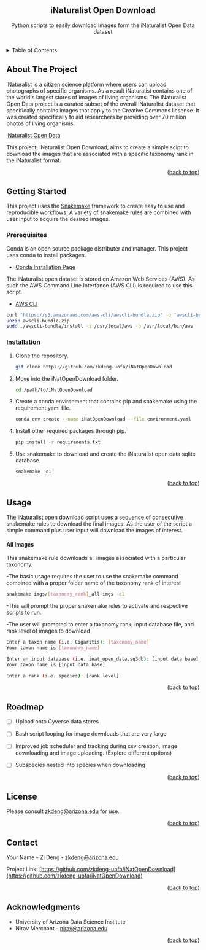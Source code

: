 <!-- Improved compatibility of back to top link: See: https://github.com/othneildrew/Best-README-Template/pull/73 -->
<a name="readme-top"></a>
<!--
*** Thanks for checking out the Best-README-Template. If you have a suggestion
*** that would make this better, please fork the repo and create a pull request
*** or simply open an issue with the tag "enhancement".
*** Don't forget to give the project a star!
*** Thanks again! Now go create something AMAZING! :D
-->

<!-- PROJECT SHIELDS -->
<!--
*** I'm using markdown "reference style" links for readability.
*** Reference links are enclosed in brackets [ ] instead of parentheses ( ).
*** See the bottom of this document for the declaration of the reference variables
*** for contributors-url, forks-url, etc. This is an optional, concise syntax you may use.
*** https://www.markdownguide.org/basic-syntax/#reference-style-links
-->
<!--[![Contributors][contributors-shield]][contributors-url]
[![Forks][forks-shield]][forks-url]
[![Stargazers][stars-shield]][stars-url]
[![Issues][issues-shield]][issues-url]
[![MIT License][license-shield]][license-url]
[![LinkedIn][linkedin-shield]][linkedin-url]-->



<!-- PROJECT LOGO -->
<br />
<div align="center">
  <!--<a href="https://github.com/github_username/repo_name">
    <img src="images/logo.png" alt="Logo" width="80" height="80">
  </a>-->

<h2 align="center">iNaturalist Open Download</h3>

  <p align="center">
    Python scripts to easily download images form the iNaturalist Open Data dataset
    <br />
    <!--<a href="https://github.com/github_username/repo_name"><strong>Explore the docs »</strong></a>-->
    <br />
    <!--
    <a href="https://github.com/github_username/repo_name">View Demo</a>
    ·
    <a href="https://github.com/github_username/repo_name/issues">Report Bug</a>
    ·
    <a href="https://github.com/github_username/repo_name/issues">Request Feature</a>-->
  </p>
</div>



<!-- TABLE OF CONTENTS -->
<details>
  <summary>Table of Contents</summary>
  <ol>
    <li>
      <a href="#about-the-project">About The Project</a>
      <ul>
        <!--<li><a href="#built-with">Built With</a></li>-->
      </ul>
    </li>
    <li>
      <a href="#getting-started">Getting Started</a>
      <ul>
        <li><a href="#prerequisites">Prerequisites</a></li>
        <li><a href="#installation">Installation</a></li>
      </ul>
    </li>
    <li><a href="#usage">Usage</a></li>
    <li><a href="#roadmap">Roadmap</a></li>
    <!--<li><a href="#contributing">Contributing</a></li>-->
    <li><a href="#license">License</a></li>
    <li><a href="#contact">Contact</a></li>
    <li><a href="#acknowledgments">Acknowledgments</a></li>
  </ol>
</details>



<!-- ABOUT THE PROJECT -->
## About The Project

<!--[![Product Name Screen Shot][product-screenshot]](https://example.com)-->


iNaturalist is a citizen science platform where users can upload photographs of specific organisms. As a result iNaturalist contains one of the world's largest stores of images of living organisms. The iNaturalist Open Data project is a curated subset of the overall iNaturalist dataset that specifically contains images that apply to the Creative Commons licsense. It was created specifically to aid researchers by providing over 70 million photos of living organisms.
<br />

<a href="https://github.com/inaturalist/inaturalist-open-data">iNaturalist Open Data</a>

This project, iNaturalist Open Download, aims to create a simple scipt to download the images that are associated with a specific taxonomy rank in the iNaturalist format. 

<p align="right">(<a href="#readme-top">back to top</a>)</p>


<!--
### Built With

* [![Next][Next.js]][Next-url]
* [![React][React.js]][React-url]
* [![Vue][Vue.js]][Vue-url]
* [![Angular][Angular.io]][Angular-url]
* [![Svelte][Svelte.dev]][Svelte-url]
* [![Laravel][Laravel.com]][Laravel-url]
* [![Bootstrap][Bootstrap.com]][Bootstrap-url]
* [![JQuery][JQuery.com]][JQuery-url]

<p align="right">(<a href="#readme-top">back to top</a>)</p>
-->


<!-- GETTING STARTED -->
## Getting Started

This project uses the <a href="https://snakemake.github.io/">Snakemake</a> framework to create easy to use and reproducible workflows. A variety of snakemake rules are combined with user input to acquire the desired images. 

### Prerequisites

Conda is an open source package distributer and manager. This project uses conda to install packages.

* <a href="https://docs.conda.io/projects/conda/en/latest/user-guide/install/index.html">Conda Installation Page</a> 

The iNaturalist open dataset is stored on Amazon Web Services (AWS). As such the AWS Command Line Interfance (AWS CLI) is required to use this script. 
* <a href=" https://docs.aws.amazon.com/cli/v1/userguide/install-macos.html">AWS CLI</a>

``` sh
curl "https://s3.amazonaws.com/aws-cli/awscli-bundle.zip" -o "awscli-bundle.zip"
unzip awscli-bundle.zip
sudo ./awscli-bundle/install -i /usr/local/aws -b /usr/local/bin/aws
```

### Installation

1. Clone the repository.
   ``` sh
   git clone https://github.com/zkdeng-uofa/iNatOpenDownload
   ```
2. Move into the iNatOpenDownload folder.
   ``` sh
   cd /path/to/iNatOpenDownload
   ```
3. Create a conda environment that contains pip and snakemake using the requirement.yaml file. 
   ``` sh 
   conda env create --name iNatOpenDownload --file environment.yaml
   ```
4. Install other required packages through pip.
   ``` sh
   pip install -r requirements.txt
   ```
5. Use snakemake to download and create the iNaturalist open data sqlite database. 
   ```
   snakemake -c1
   ```

<p align="right">(<a href="#readme-top">back to top</a>)</p>

<!-- USAGE EXAMPLES -->
## Usage
The iNaturalist open download script uses a sequence of consecutive snakemake rules to download the final images. As the user of the script a simple command plus user input will download the images of interest.

#### All Images

This snakemake rule downloads all images associated with a particular taxonomy.

-The basic usage requires the user to use the snakemake command combined with a proper folder name of the taxonomy rank of interest
``` sh
snakemake imgs/[taxonomy_rank]_all-imgs -c1
```
-This will prompt the proper snakemake rules to activate and respective scripts to run.

-The user will prompted to enter a taxonomy rank, input database file, and rank level of images to download
```sh
Enter a taxon name (i.e. Cigaritis): [taxonomy_name]
Your taxon name is [taxonomy_name]

Enter an input database (i.e. inat_open_data.sq3db): [input data base]
Your taxon name is [input data base]

Enter a rank (i.e. species): [rank level]
```

<p align="right">(<a href="#readme-top">back to top</a>)</p>


<!-- ROADMAP -->
## Roadmap

- [ ] Upload onto Cyverse data stores
- [ ] Bash script looping for image downloads that are very large
- [	] Improved job scheduler and tracking during csv creation, image downloading and image uploading. (Explore different options)
- [ ] Subspecies nested into species when downloading


<p align="right">(<a href="#readme-top">back to top</a>)</p>

<!-- LICENSE -->
## License

Please consult zkdeng@arizona.edu for use.
<p align="right">(<a href="#readme-top">back to top</a>)</p>

<!-- CONTACT -->
## Contact

Your Name - Zi Deng - zkdeng@arizona.edu

Project Link: [https://github.com/zkdeng-uofa/iNatOpenDownload](https://github.com/zkdeng-uofa/iNatOpenDownload)

<p align="right">(<a href="#readme-top">back to top</a>)</p>

<!-- ACKNOWLEDGMENTS -->
## Acknowledgments

* University of Arizona Data Science Institute
* Nirav Merchant - nirav@arizona.edu
<p align="right">(<a href="#readme-top">back to top</a>)</p>


<!-- MARKDOWN LINKS & IMAGES -->
<!-- https://www.markdownguide.org/basic-syntax/#reference-style-links -->
[contributors-shield]: https://img.shields.io/github/contributors/github_username/repo_name.svg?style=for-the-badge
[contributors-url]: https://github.com/github_username/repo_name/graphs/contributors
[forks-shield]: https://img.shields.io/github/forks/github_username/repo_name.svg?style=for-the-badge
[forks-url]: https://github.com/github_username/repo_name/network/members
[stars-shield]: https://img.shields.io/github/stars/github_username/repo_name.svg?style=for-the-badge
[stars-url]: https://github.com/github_username/repo_name/stargazers
[issues-shield]: https://img.shields.io/github/issues/github_username/repo_name.svg?style=for-the-badge
[issues-url]: https://github.com/github_username/repo_name/issues
[license-shield]: https://img.shields.io/github/license/github_username/repo_name.svg?style=for-the-badge
[license-url]: https://github.com/github_username/repo_name/blob/master/LICENSE.txt
[linkedin-shield]: https://img.shields.io/badge/-LinkedIn-black.svg?style=for-the-badge&logo=linkedin&colorB=555
[linkedin-url]: https://linkedin.com/in/linkedin_username
[product-screenshot]: images/screenshot.png
[Next.js]: https://img.shields.io/badge/next.js-000000?style=for-the-badge&logo=nextdotjs&logoColor=white
[Next-url]: https://nextjs.org/
[React.js]: https://img.shields.io/badge/React-20232A?style=for-the-badge&logo=react&logoColor=61DAFB
[React-url]: https://reactjs.org/
[Vue.js]: https://img.shields.io/badge/Vue.js-35495E?style=for-the-badge&logo=vuedotjs&logoColor=4FC08D
[Vue-url]: https://vuejs.org/
[Angular.io]: https://img.shields.io/badge/Angular-DD0031?style=for-the-badge&logo=angular&logoColor=white
[Angular-url]: https://angular.io/
[Svelte.dev]: https://img.shields.io/badge/Svelte-4A4A55?style=for-the-badge&logo=svelte&logoColor=FF3E00
[Svelte-url]: https://svelte.dev/
[Laravel.com]: https://img.shields.io/badge/Laravel-FF2D20?style=for-the-badge&logo=laravel&logoColor=white
[Laravel-url]: https://laravel.com
[Bootstrap.com]: https://img.shields.io/badge/Bootstrap-563D7C?style=for-the-badge&logo=bootstrap&logoColor=white
[Bootstrap-url]: https://getbootstrap.com
[JQuery.com]: https://img.shields.io/badge/jQuery-0769AD?style=for-the-badge&logo=jquery&logoColor=white
[JQuery-url]: https://jquery.com 